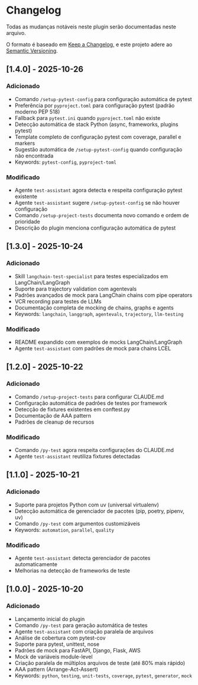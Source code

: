 # Changelog

Todas as mudanças notáveis neste plugin serão documentadas neste arquivo.

O formato é baseado em [Keep a Changelog](https://keepachangelog.com/pt-BR/1.0.0/),
e este projeto adere ao [Semantic Versioning](https://semver.org/lang/pt-BR/).

## [1.4.0] - 2025-10-26

### Adicionado
- Comando `/setup-pytest-config` para configuração automática de pytest
- Preferência por `pyproject.toml` para configuração pytest (padrão moderno PEP 518)
- Fallback para `pytest.ini` quando `pyproject.toml` não existe
- Detecção automática de stack Python (async, frameworks, plugins pytest)
- Template completo de configuração pytest com coverage, parallel e markers
- Sugestão automática de `/setup-pytest-config` quando configuração não encontrada
- Keywords: `pytest-config`, `pyproject-toml`

### Modificado
- Agente `test-assistant` agora detecta e respeita configuração pytest existente
- Agente `test-assistant` sugere `/setup-pytest-config` se não houver configuração
- Comando `/setup-project-tests` documenta novo comando e ordem de prioridade
- Descrição do plugin menciona configuração automática de pytest

## [1.3.0] - 2025-10-24

### Adicionado
- Skill `langchain-test-specialist` para testes especializados em LangChain/LangGraph
- Suporte para trajectory validation com agentevals
- Padrões avançados de mock para LangChain chains com pipe operators
- VCR recording para testes de LLMs
- Documentação completa de mocking de chains, graphs e agents
- Keywords: `langchain`, `langgraph`, `agentevals`, `trajectory`, `llm-testing`

### Modificado
- README expandido com exemplos de mocks LangChain/LangGraph
- Agente `test-assistant` com padrões de mock para chains LCEL

## [1.2.0] - 2025-10-22

### Adicionado
- Comando `/setup-project-tests` para configurar CLAUDE.md
- Configuração automática de padrões de testes por framework
- Detecção de fixtures existentes em conftest.py
- Documentação de AAA pattern
- Padrões de cleanup de recursos

### Modificado
- Comando `/py-test` agora respeita configurações do CLAUDE.md
- Agente `test-assistant` reutiliza fixtures detectadas

## [1.1.0] - 2025-10-21

### Adicionado
- Suporte para projetos Python com uv (universal virtualenv)
- Detecção automática de gerenciador de pacotes (pip, poetry, pipenv, uv)
- Comando `/py-test` com argumentos customizáveis
- Keywords: `automation`, `parallel`, `quality`

### Modificado
- Agente `test-assistant` detecta gerenciador de pacotes automaticamente
- Melhorias na detecção de frameworks de teste

## [1.0.0] - 2025-10-20

### Adicionado
- Lançamento inicial do plugin
- Comando `/py-test` para geração automática de testes
- Agente `test-assistant` com criação paralela de arquivos
- Análise de cobertura com pytest-cov
- Suporte para pytest, unittest, nose
- Padrões de mock para FastAPI, Django, Flask, AWS
- Mock de variáveis module-level
- Criação paralela de múltiplos arquivos de teste (até 80% mais rápido)
- AAA pattern (Arrange-Act-Assert)
- Keywords: `python`, `testing`, `unit-tests`, `coverage`, `pytest`, `generator`, `mock`
